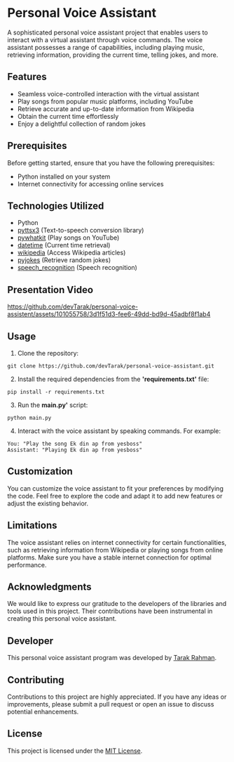 # Personal Voice Assistant

A sophisticated personal voice assistant project that enables users to interact with a virtual assistant through voice commands. The voice assistant possesses a range of capabilities, including playing music, retrieving information, providing the current time, telling jokes, and more.

## Features

- Seamless voice-controlled interaction with the virtual assistant
- Play songs from popular music platforms, including YouTube
- Retrieve accurate and up-to-date information from Wikipedia
- Obtain the current time effortlessly
- Enjoy a delightful collection of random jokes
## Prerequisites

Before getting started, ensure that you have the following prerequisites:

- Python installed on your system
- Internet connectivity for accessing online services

## Technologies Utilized

- Python
- [pyttsx3](https://pypi.org/project/pyttsx3/) (Text-to-speech conversion library)
- [pywhatkit](https://pypi.org/project/pywhatkit/) (Play songs on YouTube)
- [datetime](https://docs.python.org/3/library/datetime.html) (Current time retrieval)
- [wikipedia](https://pypi.org/project/wikipedia/) (Access Wikipedia articles)
- [pyjokes](https://pypi.org/project/pyjokes/) (Retrieve random jokes)
- [speech_recognition](https://pypi.org/project/SpeechRecognition/) (Speech recognition)
## Presentation Video
https://github.com/devTarak/personal-voice-assistent/assets/101055758/3d1f51d3-fee6-49dd-bd9d-45adbf8f1ab4
## Usage

1. Clone the repository:

```shell
git clone https://github.com/devTarak/personal-voice-assistant.git
```
2. Install the required dependencies from the <b>'requirements.txt'</b> file:
```shell
pip install -r requirements.txt
```
3. Run the <b>main.py'</b> script:
```shell
python main.py
```
4. Interact with the voice assistant by speaking commands. For example:
```shell
You: "Play the song Ek din ap from yesboss"
Assistant: "Playing Ek din ap from yesboss"
```
## Customization
You can customize the voice assistant to fit your preferences by modifying the code. Feel free to explore the code and adapt it to add new features or adjust the existing behavior.
## Limitations
The voice assistant relies on internet connectivity for certain functionalities, such as retrieving information from Wikipedia or playing songs from online platforms. Make sure you have a stable internet connection for optimal performance.
## Acknowledgments
We would like to express our gratitude to the developers of the libraries and tools used in this project. Their contributions have been instrumental in creating this personal voice assistant.
## Developer
<p>This personal voice assistant program was developed by <a href="https://devtarak.github.io" target="_blank">Tarak Rahman</a>.</p>

## Contributing
Contributions to this project are highly appreciated. If you have any ideas or improvements, please submit a pull request or open an issue to discuss potential enhancements.
## License
<p>This project is licensed under the <a href="LICENSE">MIT License</a>.</p>
 
